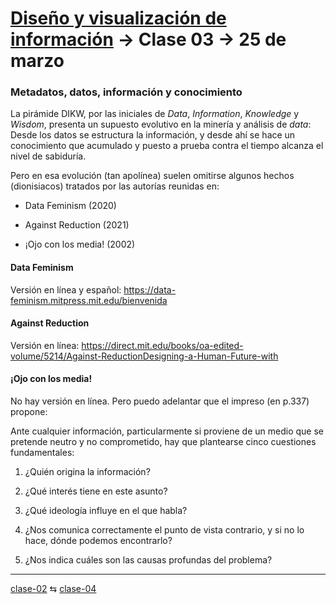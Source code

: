 # [Diseño y visualización de información](https://github.com/profesorfaco/aud5v027-2025) → Clase 03 → 25 de marzo

### Metadatos, datos, información y conocimiento

La pirámide DIKW, por las iniciales de *Data*, *Information*, *Knowledge* y *Wisdom*, presenta un supuesto evolutivo en la minería y análisis de *data*: Desde los datos se estructura la información, y desde ahí se hace un conocimiento que acumulado y puesto a prueba contra el tiempo alcanza el nivel de sabiduría.

Pero en esa evolución (tan apolínea) suelen omitirse algunos hechos (dionisiacos) tratados por las autorías reunidas en:

- Data Feminism (2020)

- Against Reduction (2021)

- ¡Ojo con los media! (2002)


#### Data Feminism

Versión en línea y español: https://data-feminism.mitpress.mit.edu/bienvenida

#### Against Reduction

Versión en línea: https://direct.mit.edu/books/oa-edited-volume/5214/Against-ReductionDesigning-a-Human-Future-with

#### ¡Ojo con los media!

No hay versión en línea. Pero puedo adelantar que el impreso (en p.337) propone: 

Ante cualquier información, particularmente si proviene de un medio que se pretende neutro y no comprometido, hay que plantearse cinco cuestiones fundamentales: 

1. ¿Quién origina la información?

2. ¿Qué interés tiene en este asunto?

3. ¿Qué ideología influye en el que habla?

4. ¿Nos comunica correctamente el punto de vista contrario, y si no lo hace, dónde podemos encontrarlo?

5. ¿Nos indica cuáles son las causas profundas del problema?

_ _ _ _ 

[clase-02](https://github.com/profesorfaco/aud5v027-2025/blob/main/clase-02/README.md) ⇆ [clase-04](https://github.com/profesorfaco/aud5v027-2025/blob/main/clase-04/README.md)

